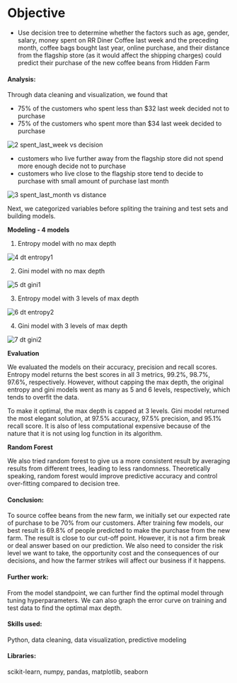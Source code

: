 # Objective
- Use decision tree to determine whether the factors such as age, gender, salary, money spent on RR Diner Coffee last week and the preceding month, 
coffee bags bought last year, online purchase, and their distance from the flagship store (as it would affect the shipping charges)
could predict their purchase of the new coffee beans from Hidden Farm


#### Analysis:
Through data cleaning and visualization, we found that
- 75% of the customers who spent less than $32 last week decided not to purchase
- 75% of the customers who spent more than $34 last week decided to purchase

![2 spent_last_week vs decision](https://user-images.githubusercontent.com/36130927/121101397-c2791080-c7c9-11eb-8694-2897e3b9e3c3.png)


- customers who live further away from the flagship store did not spend more enough decide not to purchase
- customers who live close to the flagship store tend to decide to purchase with small amount of purchase last month

![3 spent_last_month vs distance](https://user-images.githubusercontent.com/36130927/121101403-c60c9780-c7c9-11eb-90f4-af11db2a91e9.png)


Next, we categorized variables before spliting the training and test sets and building models.


**Modeling - 4 models**
1. Entropy model with no max depth

![4 dt entropy1](https://user-images.githubusercontent.com/36130927/121100846-a4f77700-c7c8-11eb-9bbb-b9df100f1f4c.png)


2. Gini model with no max depth

![5 dt gini1](https://user-images.githubusercontent.com/36130927/121100851-a7f26780-c7c8-11eb-822d-0f2e0b27d1e3.png)


3. Entropy model with 3 levels of max depth

![6 dt entropy2](https://user-images.githubusercontent.com/36130927/121100854-ac1e8500-c7c8-11eb-965e-a3ec12bdfb8b.png)


4. Gini model with 3 levels of max depth

![7 dt gini2](https://user-images.githubusercontent.com/36130927/121100859-ae80df00-c7c8-11eb-872e-00c40a96c9b5.png)



**Evaluation**

We evaluated the models on their accuracy, precision and recall scores.
Entropy model returns the best scores in all 3 metrics, 99.2%, 98.7%, 97.6%, respectively.
However, without capping the max depth, the original entropy and gini models went as many as 5 and 6 levels, respectively, which tends to overfit the data.

To make it optimal, the max depth is capped at 3 levels.
Gini model returned the most elegant solution, at 97.5% accuracy, 97.5% precision, and 95.1% recall score.
It is also of less computational expensive because of the nature that it is not using log function in its algorithm.


**Random Forest**

We also tried random forest to give us a more consistent result by averaging results from different trees, leading to less randomness.
Theoretically speaking, random forest would improve predictive accuracy and control over-fitting compared to decision tree.

#### Conclusion:
To source coffee beans from the new farm, we initially set our expected rate of purchase to be 70% from our customers.
After training few models, our best result is 69.8% of people predicted to make the purchase from the new farm.
The result is close to our cut-off point. However, it is not a firm break or deal answer based on our prediction.
We also need to consider the risk level we want to take, the opportunity cost and the consequences of our decisions, and how the farmer strikes will affect our business if it happens.

#### Further work:
From the model standpoint, we can further find the optimal model through tuning hyperparameters.
We can also graph the error curve on training and test data to find the optimal max depth.


#### Skills used:
Python, data cleaning, data visualization, predictive modeling


#### Libraries:
scikit-learn, numpy, pandas, matplotlib, seaborn
